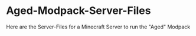 # Aged-Modpack-Server-Files
Here are the Server-Files for a Minecraft Server to run the "Aged" Modpack
